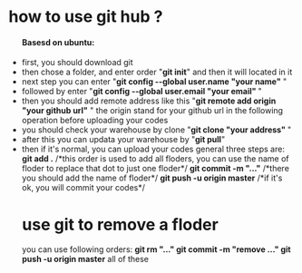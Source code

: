 <h1>how to use git hub ?</h1>
<p>
<ul>
<h4>Basesd on ubuntu:</h4>
<li>first, you should download git</li>
<li>then chose a folder, and enter order "<b>git init</b>" and then it will located in it  </li>
<li>next step you can enter "<b>git config --global user.name "your name"</b> "</li>
<li>followed by enter "<b>git config --global user.email "your email" </b>"</li>
<li>then you should add remote address like this
"<b>git remote add origin "your github url"</b> "
the origin stand for your github url in the following operation before uploading your codes</li>
<li>you should check your warehouse by clone
"<b>git clone "your address" </b>"</li>
<li>after this you can updata your warehouse by
"<b>git pull</b>"</li>
<li>then if it's normal, you can upload your codes
general three steps are:
<b>git add .</b>               /*this order is used to add all floders, you can use the name of floder to replace that dot to just one floder*/
<b>git commit -m "..."</b>     /*there you should add the name of floder*/
<b>git push -u origin master</b> /*if it's ok, you will commit your codes*/
</li>
</ol>
</p>
<h1>use git to remove a floder</h1>
 <p>
 you can use following orders:
 <b>git rm "..."
 git commit -m "remove ..."
 git push -u origin master</b>
 all of these
 </p>